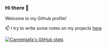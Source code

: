 ### Hi there 👋

Welcome to my Github profile!

📫 I try to write some notes on my projects [here](http://carmelgafa.com)


[![Carmelgafa's GitHub stats](https://github-readme-stats.vercel.app/api?username=carmelgafa&count_private=true&show_icons=true&theme=dracula)](https://github.com/carmelgafa/github-readme-stats)


<!--
**carmelgafa/carmelgafa** is a ✨ _special_ ✨ repository because its `README.md` (this file) appears on your GitHub profile.

Here are some ideas to get you started:

- 🔭 I’m currently working on ...
- 🌱 I’m currently learning ...
- 👯 I’m looking to collaborate on ...
- 🤔 I’m looking for help with ...
- 💬 Ask me about ...
- 📫 How to reach me: ...
- 😄 Pronouns: ...
- ⚡ Fun fact: ...
-->
